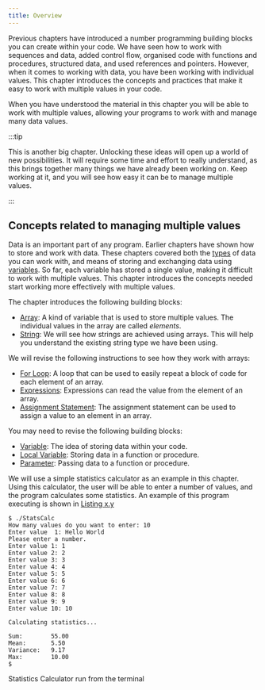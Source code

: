 ```yaml
---
title: Overview
---
```


Previous chapters have introduced a number programming building blocks you can create within your code. We have seen how to work with sequences and data, added control flow, organised code with functions and procedures, structured data, and used references and pointers. However, when it comes to working with data, you have been working with individual values. This chapter introduces the concepts and practices that make it easy to work with multiple values in your code.

When you have understood the material in this chapter you will be able to work with multiple values, allowing your programs to work with and manage many data values.

:::tip

This is another big chapter. Unlocking these ideas will open up a world of new possibilities. It will require some time and effort to really understand, as this brings together many things we have already been working on. Keep working at it, and you will see how easy it can be to manage multiple values.

:::

## Concepts related to managing multiple values

Data is an important part of any program. Earlier chapters have shown how to store and work with data. These chapters covered both the [types](/book/part-1-instructions/1-sequence-and-data/1-concepts/06-type) of data you can work with, and means of storing and exchanging data using [variables](/book/part-1-instructions/1-sequence-and-data/1-concepts/07-variable). So far, each variable has stored a single value, making it difficult to work with multiple values. This chapter introduces the concepts needed start working more effectively with multiple values.

The chapter introduces the following building blocks:

- [Array](/book/part-2-organised-code/5-working-with-multiples/1-concepts/00-00-array): A kind of variable that is used to store multiple values. The individual values in the array are called *elements*.
- [String](/book/part-2-organised-code/5-working-with-multiples/1-concepts/02-00-string): We will see how strings are achieved using arrays. This will help you understand the existing string type we have been using.

We will revise the following instructions to see how they work with arrays:

- [For Loop](/book/part-2-organised-code/5-working-with-multiples/1-concepts/01-for-loop): A loop that can be used to easily repeat a block of code for each element of an array.
- [Expressions](/book/part-2-organised-code/5-working-with-multiples/1-concepts/00-03-expressions-with-arrays): Expressions can read the value from the element of an array.
- [Assignment Statement](/book/part-2-organised-code/5-working-with-multiples/1-concepts/00-02-assign-element): The assignment statement can be used to assign a value to an element in an array.

You may need to revise the following building blocks:

- [Variable](/book/part-1-instructions/1-sequence-and-data/1-concepts/07-variable): The idea of storing data within your code.
- [Local Variable](/book/part-2-organised-code/2-organising-code/1-concepts/03-local-variable): Storing data in a function or procedure.
- [Parameter](/book/part-2-organised-code/2-organising-code/1-concepts/04-parameter): Passing data to a function or procedure.

We will use a simple statistics calculator as an example in this chapter. Using this calculator, the user will be able to enter a number of values, and the program calculates some statistics. An example of this program executing is shown in [Listing x.y](#ListingStatsCalculatorTerminalRun)


<a id="ListingStatsCalculatorTerminalRun"></a>

```
$ ./StatsCalc
How many values do you want to enter: 10
Enter value  1: Hello World
Please enter a number.
Enter value 1: 1
Enter value 2: 2
Enter value 3: 3
Enter value 4: 4
Enter value 5: 5
Enter value 6: 6
Enter value 7: 7
Enter value 8: 8
Enter value 9: 9
Enter value 10: 10

Calculating statistics...

Sum:        55.00
Mean:       5.50
Variance:   9.17
Max:        10.00
$
```
<div class="caption">Statistics Calculator run from the terminal</div>
